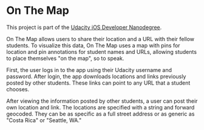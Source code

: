 # On The Map

This project is part of the [Udacity iOS Developer Nanodegree](https://www.udacity.com/course/ios-developer-nanodegree--nd003).

On The Map allows users to share their location and a URL with their fellow students. To visualize this data, On The Map uses a map with pins for location and pin annotations for student names and URLs, allowing students to place themselves "on the map", so to speak.

First, the user logs in to the app using their Udacity username and password. After login, the app downloads locations and links previously posted by other students. These links can point to any URL that a student chooses.

After viewing the information posted by other students, a user can post their own location and link. The locations are specified with a string and forward geocoded. They can be as specific as a full street address or as generic as "Costa Rica" or "Seattle, WA."
